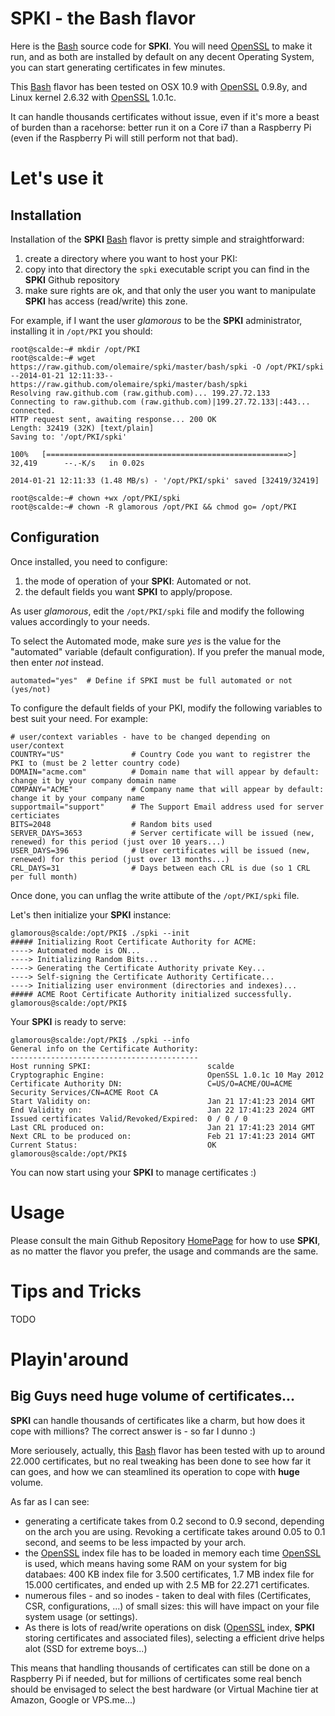 [Bash]: http://www.gnu.org/software/bash/
[OpenSSL]: http://www.openssl.org/
[HomePage]: https://github.com/olemaire/spki

# SPKI - the Bash flavor

Here is the [Bash] source code for **SPKI**. You will need [OpenSSL]
to make it run, and as both are installed by default on any decent Operating System, you can start generating certificates in few minutes.


This [Bash] flavor has been tested on OSX 10.9 with [OpenSSL] 0.9.8y, and Linux kernel 2.6.32 with [OpenSSL] 1.0.1c. 

It can handle thousands certificates without issue, even if it's more a beast of burden than a racehorse: better run it on a Core i7 than a Raspberry Pi (even if the Raspberry Pi will still perform not that bad).


# Let's use it
## Installation
Installation of the **SPKI** [Bash] flavor is pretty simple and straightforward:

1. create a directory where you want to host your PKI: 
2. copy into that directory the `spki` executable script you can find in the **SPKI** Github repository
3. make sure rights are ok, and that only the user you want to manipulate **SPKI** has access (read/write) this zone.

For example, if I want the user *glamorous* to be the **SPKI** administrator, installing it in `/opt/PKI` you should:

    root@scalde:~# mkdir /opt/PKI
    root@scalde:~# wget https://raw.github.com/olemaire/spki/master/bash/spki -O /opt/PKI/spki
    --2014-01-21 12:11:33--  https://raw.github.com/olemaire/spki/master/bash/spki
    Resolving raw.github.com (raw.github.com)... 199.27.72.133
    Connecting to raw.github.com (raw.github.com)|199.27.72.133|:443... connected.
    HTTP request sent, awaiting response... 200 OK
    Length: 32419 (32K) [text/plain]
    Saving to: '/opt/PKI/spki'
    
    100%   [======================================================>] 32,419      --.-K/s   in 0.02s   
    
    2014-01-21 12:11:33 (1.48 MB/s) - '/opt/PKI/spki' saved [32419/32419]

    root@scalde:~# chown +wx /opt/PKI/spki       
    root@scalde:~# chown -R glamorous /opt/PKI && chmod go= /opt/PKI 
    

## Configuration

Once installed, you need to configure:

1. the mode of operation of your **SPKI**: Automated or not.
2. the default fields you want **SPKI** to apply/propose.

As user *glamorous*, edit the `/opt/PKI/spki` file and modify the following values accordingly to your needs.

To select the Automated mode, make sure *yes* is the value for the "automated" variable (default configuration). If you prefer the manual mode, then enter *not* instead.

    automated="yes"  # Define if SPKI must be full automated or not (yes/not)
    
To configure the default fields of your PKI, modify the following variables to best suit your need. For example:

    # user/context variables - have to be changed depending on user/context
    COUNTRY="US"               # Country Code you want to registrer the PKI to (must be 2 letter country code)
    DOMAIN="acme.com"          # Domain name that will appear by default: change it by your company domain name
    COMPANY="ACME"             # Company name that will appear by default: change it by your company name
    supportmail="support"      # The Support Email address used for server certiciates
    BITS=2048                  # Random bits used
    SERVER_DAYS=3653           # Server certificate will be issued (new, renewed) for this period (just over 10 years...)
    USER_DAYS=396              # User certificates will be issued (new, renewed) for this period (just over 13 months...)
    CRL_DAYS=31                # Days between each CRL is due (so 1 CRL per full month)

Once done, you can unflag the write attibute of the `/opt/PKI/spki` file. 

Let's then initialize your **SPKI** instance:

    glamorous@scalde:/opt/PKI$ ./spki --init
    ##### Initializing Root Certificate Authority for ACME:
    ----> Automated mode is ON...
    ----> Initializing Random Bits...
    ----> Generating the Certificate Authority private Key...
    ----> Self-signing the Certificate Authority Certificate...
    ----> Initializing user environment (directories and indexes)...
    ##### ACME Root Certificate Authority initialized successfully.
    glamorous@scalde:/opt/PKI$ 


Your **SPKI** is ready to serve:

    glamorous@scalde:/opt/PKI$ ./spki --info
    General info on the Certificate Authority:
    ------------------------------------------
    Host running SPKI:                          scalde
    Cryptographic Engine:                       OpenSSL 1.0.1c 10 May 2012
    Certificate Authority DN:                   C=US/O=ACME/OU=ACME Security Services/CN=ACME Root CA
    Start Validity on:                          Jan 21 17:41:23 2014 GMT
    End Validity on:                            Jan 22 17:41:23 2024 GMT
    Issued certificates Valid/Revoked/Expired:  0 / 0 / 0
    Last CRL produced on:                       Jan 21 17:41:23 2014 GMT
    Next CRL to be produced on:                 Feb 21 17:41:23 2014 GMT
    Current Status:                             OK
    glamorous@scalde:/opt/PKI$ 

You can now start using your **SPKI** to manage certificates :)

# Usage
Please consult the main Github Repository [HomePage] for how to use **SPKI**, as no matter the flavor you prefer, the usage and commands are the same.

# Tips and Tricks
TODO

# Playin'around
## Big Guys need huge volume of certificates...
**SPKI** can handle thousands of certificates like a charm, but how does it cope with millions? The correct answer is - so far I dunno :)

More seriousely, actually, this [Bash] flavor has been tested with up to around 22.000 certificates, but no real tweaking has been done to see how far it can goes, and how we can steamlined its operation to cope with **huge** volume. 

As far as I can see:

* generating a certificate takes from 0.2 second to 0.9 second, depending on the arch you are using. Revoking a certificate takes around 0.05 to 0.1 second, and seems to be less impacted by your arch.
* the [OpenSSL] index file has to be loaded in memory each time [OpenSSL] is used, which means having some RAM on your system for big databaes: 400 KB index file for 3.500 certificates, 1.7 MB index file for 15.000 certificates, and ended up with 2.5 MB for 22.271 certificates.
* numerous files - and so inodes - taken to deal with files (Certificates, CSR, configurations, ...) of small sizes: this will have impact on your file system usage (or settings).
* As there is lots of read/write operations on disk ([OpenSSL] index, **SPKI** storing certificates and associated files), selecting a efficient drive helps alot (SSD for extreme boys...)

This means that handling thousands of certificates can still be done on a Raspberry Pi if needed, but for millions of certificates some real bench should be envisaged to select the best hardware (or Virtual Machine tier at Amazon, Google or VPS.me...)



